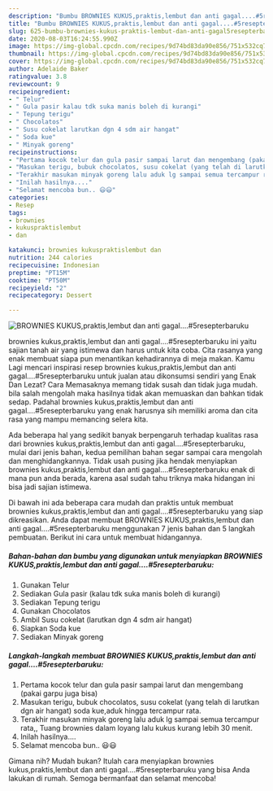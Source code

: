 ```yaml
---
description: "Bumbu BROWNIES KUKUS,praktis,lembut dan anti gagal....#5resepterbaruku | Langkah Membuat BROWNIES KUKUS,praktis,lembut dan anti gagal....#5resepterbaruku Yang Enak Dan Lezat"
title: "Bumbu BROWNIES KUKUS,praktis,lembut dan anti gagal....#5resepterbaruku | Langkah Membuat BROWNIES KUKUS,praktis,lembut dan anti gagal....#5resepterbaruku Yang Enak Dan Lezat"
slug: 625-bumbu-brownies-kukus-praktis-lembut-dan-anti-gagal5resepterbaruku-langkah-membuat-brownies-kukus-praktis-lembut-dan-anti-gagal5resepterbaruku-yang-enak-dan-lezat
date: 2020-08-03T16:24:55.990Z
image: https://img-global.cpcdn.com/recipes/9d74bd83da90e856/751x532cq70/brownies-kukuspraktislembut-dan-anti-gagal5resepterbaruku-foto-resep-utama.jpg
thumbnail: https://img-global.cpcdn.com/recipes/9d74bd83da90e856/751x532cq70/brownies-kukuspraktislembut-dan-anti-gagal5resepterbaruku-foto-resep-utama.jpg
cover: https://img-global.cpcdn.com/recipes/9d74bd83da90e856/751x532cq70/brownies-kukuspraktislembut-dan-anti-gagal5resepterbaruku-foto-resep-utama.jpg
author: Adelaide Baker
ratingvalue: 3.8
reviewcount: 9
recipeingredient:
- " Telur"
- " Gula pasir kalau tdk suka manis boleh di kurangi"
- " Tepung terigu"
- " Chocolatos"
- " Susu cokelat larutkan dgn 4 sdm air hangat"
- " Soda kue"
- " Minyak goreng"
recipeinstructions:
- "Pertama kocok telur dan gula pasir sampai larut dan mengembang (pakai garpu juga bisa)"
- "Masukan terigu, bubuk chocolatos, susu cokelat (yang telah di larutkan dgn air hangat) soda kue,aduk hingga tercampur rata."
- "Terakhir masukan minyak goreng lalu aduk lg sampai semua tercampur rata,, Tuang brownies dalam loyang lalu kukus kurang lebih 30 menit."
- "Inilah hasilnya...."
- "Selamat mencoba bun.. 😃😃"
categories:
- Resep
tags:
- brownies
- kukuspraktislembut
- dan

katakunci: brownies kukuspraktislembut dan 
nutrition: 244 calories
recipecuisine: Indonesian
preptime: "PT15M"
cooktime: "PT50M"
recipeyield: "2"
recipecategory: Dessert

---
```



![BROWNIES KUKUS,praktis,lembut dan anti gagal....#5resepterbaruku](https://img-global.cpcdn.com/recipes/9d74bd83da90e856/751x532cq70/brownies-kukuspraktislembut-dan-anti-gagal5resepterbaruku-foto-resep-utama.jpg)


brownies kukus,praktis,lembut dan anti gagal....#5resepterbaruku ini yaitu sajian tanah air yang istimewa dan harus untuk kita coba. Cita rasanya yang enak membuat siapa pun menantikan kehadirannya di meja makan.
Kamu Lagi mencari inspirasi resep brownies kukus,praktis,lembut dan anti gagal....#5resepterbaruku untuk jualan atau dikonsumsi sendiri yang Enak Dan Lezat? Cara Memasaknya memang tidak susah dan tidak juga mudah. bila salah mengolah maka hasilnya tidak akan memuaskan dan bahkan tidak sedap. Padahal brownies kukus,praktis,lembut dan anti gagal....#5resepterbaruku yang enak harusnya sih memiliki aroma dan cita rasa yang mampu memancing selera kita.



Ada beberapa hal yang sedikit banyak berpengaruh terhadap kualitas rasa dari brownies kukus,praktis,lembut dan anti gagal....#5resepterbaruku, mulai dari jenis bahan, kedua pemilihan bahan segar sampai cara mengolah dan menghidangkannya. Tidak usah pusing jika hendak menyiapkan brownies kukus,praktis,lembut dan anti gagal....#5resepterbaruku enak di mana pun anda berada, karena asal sudah tahu triknya maka hidangan ini bisa jadi sajian istimewa.


Di bawah ini ada beberapa cara mudah dan praktis untuk membuat brownies kukus,praktis,lembut dan anti gagal....#5resepterbaruku yang siap dikreasikan. Anda dapat membuat BROWNIES KUKUS,praktis,lembut dan anti gagal....#5resepterbaruku menggunakan 7 jenis bahan dan 5 langkah pembuatan. Berikut ini cara untuk membuat hidangannya.

<!--inarticleads1-->

##### Bahan-bahan dan bumbu yang digunakan untuk menyiapkan BROWNIES KUKUS,praktis,lembut dan anti gagal....#5resepterbaruku:

1. Gunakan  Telur
1. Sediakan  Gula pasir (kalau tdk suka manis boleh di kurangi)
1. Sediakan  Tepung terigu
1. Gunakan  Chocolatos
1. Ambil  Susu cokelat (larutkan dgn 4 sdm air hangat)
1. Siapkan  Soda kue
1. Sediakan  Minyak goreng




<!--inarticleads2-->

##### Langkah-langkah membuat BROWNIES KUKUS,praktis,lembut dan anti gagal....#5resepterbaruku:

1. Pertama kocok telur dan gula pasir sampai larut dan mengembang (pakai garpu juga bisa)
1. Masukan terigu, bubuk chocolatos, susu cokelat (yang telah di larutkan dgn air hangat) soda kue,aduk hingga tercampur rata.
1. Terakhir masukan minyak goreng lalu aduk lg sampai semua tercampur rata,, Tuang brownies dalam loyang lalu kukus kurang lebih 30 menit.
1. Inilah hasilnya....
1. Selamat mencoba bun.. 😃😃




Gimana nih? Mudah bukan? Itulah cara menyiapkan brownies kukus,praktis,lembut dan anti gagal....#5resepterbaruku yang bisa Anda lakukan di rumah. Semoga bermanfaat dan selamat mencoba!

